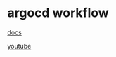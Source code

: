 # argocd workflow

[docs](https://argoproj.github.io/argo-rollouts/)

[youtube](https://www.youtube.com/watch?v=84Ky0aPbHvY)


## 
```bash

```
